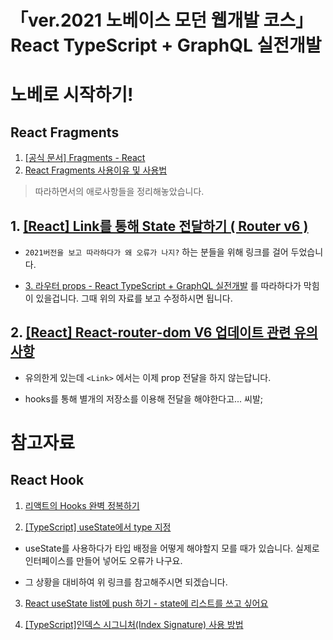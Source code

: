 # 「ver.2021 노베이스 모던 웹개발 코스」 React TypeScript + GraphQL 실전개발

# 노베로 시작하기!
## React __Fragments__

1. [[공식 문서] Fragments - React](https://ko.reactjs.org/docs/fragments.html)
2. [React Fragments 사용이유 및 사용법](https://velog.io/@lilyoh/React-Fragments-%EC%82%AC%EC%9A%A9%EC%9D%B4%EC%9C%A0-%EB%B0%8F-%EC%82%AC%EC%9A%A9%EB%B2%95)

> 따라하면서의 애로사항들을 정리해놓았습니다.

## 1. [[React] Link를 통해 State 전달하기 ( Router v6 )](https://intrepidgeeks.com/tutorial/forwarding-status-via-responselink-router-v6)

- `2021버전을 보고 따라하다가 왜 오류가 나지?` 하는 분들을 위해 링크를 걸어 두었습니다.

- [3. 라우터 props - React TypeScript + GraphQL 실전개발](https://youtu.be/dM9AQ5ay464?list=PLLDrd87CR4wh9w1rcWDJW6CNnFE2ASRYa) 를 따라하다가 막힘이 있을겁니다. 그때 위의 자료를 보고 수정하시면 됩니다.

## 2. [[React] React-router-dom V6 업데이트 관련 유의사항](https://velog.io/@gyrbs22/React-React-router-dom-V6-%EC%97%85%EB%8D%B0%EC%9D%B4%ED%8A%B8-%EA%B4%80%EB%A0%A8-%EC%9C%A0%EC%9D%98%EC%82%AC%ED%95%AD)

- 유의한게 있는데 `<Link>` 에서는 이제 prop 전달을 하지 않는답니다.

- hooks를 통해 별개의 저장소를 이용해 전달을 해야한다고... 씨발;


# 참고자료
## React Hook
1. [리액트의 Hooks 완벽 정복하기](https://velog.io/@velopert/react-hooks)

2. [[TypeScript] useState에서 type 지정](https://velog.io/@jjburi/TypeScript-useState%EC%97%90%EC%84%9C-type-%EC%A7%80%EC%A0%95)

- useState를 사용하다가 타입 배정을 어떻게 해야할지 모를 때가 있습니다. 실제로 인터페이스를 만들어 넣어도 오류가 나구요.

- 그 상황을 대비하여 위 링크를 참고해주시면 되겠습니다.

3. [React useState list에 push 하기 - state에 리스트를 쓰고 싶어요](https://liebe97.tistory.com/13)

4. [[TypeScript]인덱스 시그니처(Index Signature) 사용 방법](https://developer-talk.tistory.com/297)